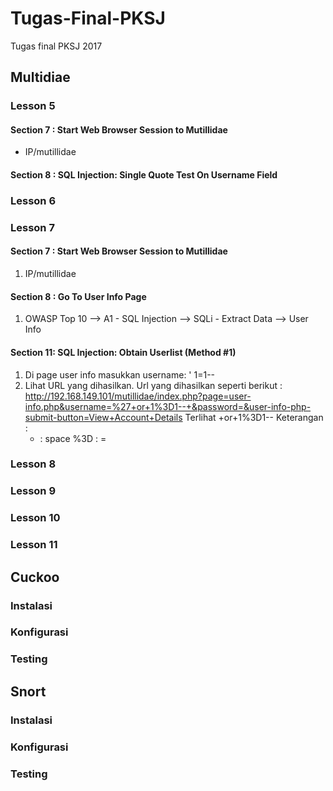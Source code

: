# Tugas-Final-PKSJ
Tugas final PKSJ 2017

## Multidiae
### Lesson 5
  #### Section 7 : Start Web Browser Session to Mutillidae
  - IP/mutillidae
  #### Section 8 : SQL Injection: Single Quote Test On Username Field

### Lesson 6
### Lesson 7
   #### Section 7 : Start Web Browser Session to Mutillidae
   1. IP/mutillidae
   #### Section 8 : Go To User Info Page
   1. OWASP Top 10 --> A1 - SQL Injection --> SQLi - Extract Data --> User Info
   
   #### Section 11: SQL Injection: Obtain Userlist (Method #1)
   1. Di page user info masukkan username: ' 1=1-- 
   2. Lihat URL yang dihasilkan. Url yang dihasilkan seperti berikut : http://192.168.149.101/mutillidae/index.php?page=user-info.php&username=%27+or+1%3D1--+&password=&user-info-php-submit-button=View+Account+Details
    Terlihat +or+1%3D1-- 
    Keterangan :
      + : space
      %3D : =
### Lesson 8
### Lesson 9
### Lesson 10
### Lesson 11

## Cuckoo
### Instalasi
### Konfigurasi
### Testing

## Snort
### Instalasi
### Konfigurasi
### Testing
